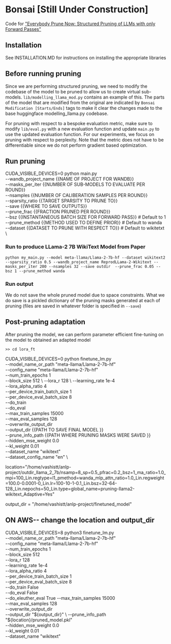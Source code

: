 # Bonsai [Still Under Construction]
Code for ["Everybody Prune Now: Structured Pruning of LLMs with only Forward Passes"](https://arxiv.org/abs/2402.05406)

## Installation
See INSTALLATION.MD for instructions on installing the appropriate libraries

## Before running pruning
Since we are performing structured pruning, we need to modify the codebase of the model to be pruned to allow us to create virtual sub-models. `lib/modelling_llama_mod.py` contains an example of this.
The parts of the model that are modified from the original are indicated by ``Bonsai Modification [Starts/Ends]`` tags to make it clear the changes made to the base huggingface modelling_llama.py codebase.

For pruning with respect to a bespoke evaluation metric, make sure to modify `lib/eval.py` with a new evaluation function and update `main.py` to use the updated evaluation function. For our experiments, we focus on
pruning with respect to perplexity. Note that the metric does not have to be differentiable since we do not perform gradient based optimization.

## Run pruning
CUDA_VISIBLE_DEVICES=0 python main.py \
  --wandb_project_name {{NAME OF PROJECT FOR WANDB}} \
  --masks_per_iter {{NUMBER OF SUB-MODELS TO EVALUATE PER ROUND}} \
  --nsamples {{NUMBER OF CALIBERATION SAMPLES PER ROUND}}  \
  --sparsity_ratio {{TARGET SPARSITY TO PRUNE TO}}  \
  --save {{WHERE TO SAVE OUTPUTS}}   \
  --prune_frac {{FRACTION PRUNED PER ROUND}}  \
  --bsz {{INSTANTANEOUS BATCH SIZE FOR FORWARD PASS}} # Default to 1 \
  --prune_method {{METHOD USED TO DEFINE PRIOR}} # Default to wanda  \
  --dataset {{DATASET TO PRUNE WITH RESPECT TO}} # Default to wikitetxt  \

### Run to produce LLama-2 7B WikiText Model from Paper
`python my_main.py --model meta-llama/Llama-2-7b-hf --dataset wikitext2 --sparsity_ratio 0.5 --wandb_project_name ReprodLLama-2-Wikitext --masks_per_iter 200 --nsamples 32 --save outdir  --prune_frac 0.05 --bsz 1 --prune_method wanda`

### Run output
We do not save the whole pruned model due to space constraints. What we do save is a pickled dictionary of the pruning masks generated at each of pruning (files are saved in whatever folder is specified in `--save`)

## Post-pruning adaptation
After pruning the model, we can perform parameter efficient fine-tuning on the model to obtained an adapted model

`>> cd lora_ft`

CUDA_VISIBLE_DEVICES=0 python finetune_lm.py \
	--model_name_or_path "meta-llama/Llama-2-7b-hf" \
	--config_name "meta-llama/Llama-2-7b-hf" \
	--num_train_epochs 1 \
	--block_size 512 \ 
	--lora_r 128 \ 
	--learning_rate 1e-4 \
	--lora_alpha_ratio 4 \
	--per_device_train_batch_size 1 \
	--per_device_eval_batch_size 8 \
	--do_train \
	--do_eval \
	--max_train_samples 15000 \
	--max_eval_samples 128 \
	--overwrite_output_dir \
	--output_dir  {{PATH TO SAVE FINAL MODEL }}  \
	--prune_info_path {{PATH WHERE PRUNING MASKS WERE SAVED }} \
	--hidden_mse_weight 0.0 \
	--kl_weight 0.01 \
	--dataset_name "wikitext" \
	--dataset_config_name "en" \



location="/home/vashistt/anlp-project/outdir_llama_2_7b/nsamp=8_sp=0.5_pfrac=0.2_bsz=1_ma_ratio=1.0_mpi=100_Lin.regtype=l1_pmethod=wanda_mlp_attn_ratio=1.0_Lin.regweight=100.0-0.0001-0_Lin.lr=100-10-1-0.1_Lin.bsz=32-64-128_Lin.nepochs=50_Lin.type=global_name=pruning-llama2-wikitext_Adaptive=Yes"

output_dir = "/home/vashistt/anlp-project/finetuned_model"


## ON AWS-- change the location and output_dir


CUDA_VISIBLE_DEVICES=8 python3 finetune_lm.py \
	--model_name_or_path "meta-llama/Llama-2-7b-hf" \
	--config_name "meta-llama/Llama-2-7b-hf" \
	--num_train_epochs 1 \
	--block_size 512 \
	--lora_r 128 \
	--learning_rate 1e-4 \
	--lora_alpha_ratio 4 \
	--per_device_train_batch_size 1 \
	--per_device_eval_batch_size 8 \
	--do_train False \
	--do_eval False \
	--do_eleuther_eval True
	--max_train_samples 15000 \
	--max_eval_samples 128 \
	--overwrite_output_dir \
	--output_dir "${output_dir}" \
	--prune_info_path "${location}/pruned_model.pkl" \
	--hidden_mse_weight 0.0 \
	--kl_weight 0.01 \
	--dataset_name "wikitext"